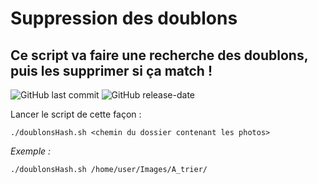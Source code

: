 # Suppression des doublons
## Ce script va faire une recherche des doublons, puis les supprimer si ça match !

![GitHub last commit](https://img.shields.io/github/last-commit/yakisyst3m/forensics_debian_post_install) ![GitHub release-date](https://img.shields.io/github/release-date/yakisyst3m/forensics_debian_post_install)

Lancer le script de cette façon : 
```
./doublonsHash.sh <chemin du dossier contenant les photos>
```

*Exemple :*
```
./doublonsHash.sh /home/user/Images/A_trier/
```
  
